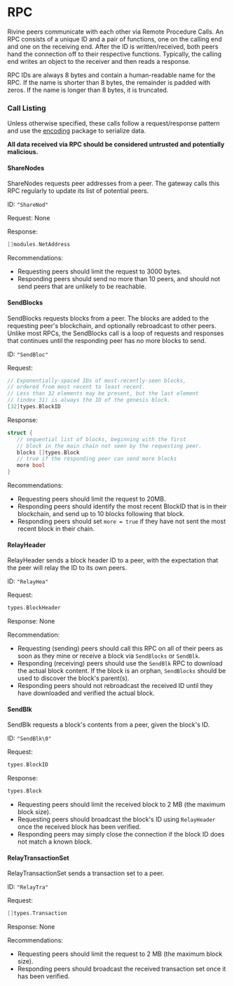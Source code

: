 RPC
===

Rivine peers communicate with each other via Remote Procedure Calls. An RPC consists of a unique ID and a pair of functions, one on the calling end and one on the receiving end. After the ID is written/received, both peers hand the connection off to their respective functions. Typically, the calling end writes an object to the receiver and then reads a response.

RPC IDs are always 8 bytes and contain a human-readable name for the RPC. If the name is shorter than 8 bytes, the remainder is padded with zeros. If the name is longer than 8 bytes, it is truncated.

### Call Listing

Unless otherwise specified, these calls follow a request/response pattern and use the [encoding](./encoding/SiaEncoding.md) package to serialize data.

**All data received via RPC should be considered untrusted and potentially malicious.**

#### ShareNodes

ShareNodes requests peer addresses from a peer.
The gateway calls this RPC regularly to update its list of potential peers.

ID: `"ShareNod"`

Request: None

Response:

```go
[]modules.NetAddress
```

Recommendations:

+ Requesting peers should limit the request to 3000 bytes.
+ Responding peers should send no more than 10 peers, and should not send peers that are unlikely to be reachable.

#### SendBlocks

SendBlocks requests blocks from a peer. The blocks are added to the requesting peer's blockchain, and optionally rebroadcast to other peers. Unlike most RPCs, the SendBlocks call is a loop of requests and responses that continues until the responding peer has no more blocks to send.

ID: `"SendBloc"`

Request:

```go
// Exponentially-spaced IDs of most-recently-seen blocks,
// ordered from most recent to least recent.
// Less than 32 elements may be present, but the last element
// (index 31) is always the ID of the genesis block.
[32]types.BlockID
```

Response:

```go
struct {
   // sequential list of blocks, beginning with the first
   // block in the main chain not seen by the requesting peer.
   blocks []types.Block
   // true if the responding peer can send more blocks
   more bool
}
```

Recommendations:

+ Requesting peers should limit the request to 20MB.
+ Responding peers should identify the most recent BlockID that is in their blockchain, and send up to 10 blocks following that block.
+ Responding peers should set `more = true` if they have not sent the most recent block in their chain.

#### RelayHeader

RelayHeader sends a block header ID to a peer, with the expectation that the peer will relay the ID to its own peers.

ID: `"RelayHea"`

Request:

```go
types.BlockHeader
```

Response: None

Recommendation:

+ Requesting (sending) peers should call this RPC on all of their peers as soon as they mine or receive a block via `SendBlocks` or `SendBlk`.
+ Responding (receiving) peers should use the `SendBlk` RPC to download the actual block content. If the block is an orphan, `SendBlocks` should be used to discover the block's parent(s).
+ Responding peers should not rebroadcast the received ID until they have downloaded and verified the actual block.

#### SendBlk

SendBlk requests a block's contents from a peer, given the block's ID.

ID: `"SendBlk\0"`

Request:

```go
types.BlockID
```

Response:

```go
types.Block
```

+ Requesting peers should limit the received block to 2 MB (the maximum block size).
+ Requesting peers should broadcast the block's ID using `RelayHeader` once the received block has been verified.
+ Responding peers may simply close the connection if the block ID does not match a known block.

#### RelayTransactionSet

RelayTransactionSet sends a transaction set to a peer.

ID: `"RelayTra"`

Request:

```go
[]types.Transaction
```

Response: None

Recommendations:

+ Requesting peers should limit the request to 2 MB (the maximum block size).
+ Responding peers should broadcast the received transaction set once it has been verified.
